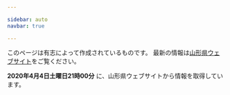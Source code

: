```yaml
---

sidebar: auto
navbar: true

---
```


このページは有志によって作成されているものです。
最新の情報は[山形県ウェブサイト](https://www.pref.yamagata.jp/ou/bosai/020072/kochibou/coronavirus/coronavirus.html)をご覧ください。

**2020年4月4日土曜日21時00分** に、山形県ウェブサイトから情報を取得しています。

<test></test>
